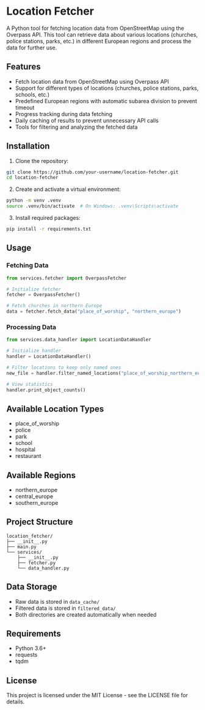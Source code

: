 # Location Fetcher

A Python tool for fetching location data from OpenStreetMap using the Overpass API. This tool can retrieve data about various locations (churches, police stations, parks, etc.) in different European regions and process the data for further use.

## Features

- Fetch location data from OpenStreetMap using Overpass API
- Support for different types of locations (churches, police stations, parks, schools, etc.)
- Predefined European regions with automatic subarea division to prevent timeout
- Progress tracking during data fetching
- Daily caching of results to prevent unnecessary API calls
- Tools for filtering and analyzing the fetched data

## Installation

1. Clone the repository:
```bash
git clone https://github.com/your-username/location-fetcher.git
cd location-fetcher
```

2. Create and activate a virtual environment:
```bash
python -m venv .venv
source .venv/bin/activate  # On Windows: .venv\Scripts\activate
```

3. Install required packages:
```bash
pip install -r requirements.txt
```

## Usage

### Fetching Data

```python
from services.fetcher import OverpassFetcher

# Initialize fetcher
fetcher = OverpassFetcher()

# Fetch churches in northern Europe
data = fetcher.fetch_data("place_of_worship", "northern_europe")
```

### Processing Data

```python
from services.data_handler import LocationDataHandler

# Initialize handler
handler = LocationDataHandler()

# Filter locations to keep only named ones
new_file = handler.filter_named_locations("place_of_worship_northern_europe_20240224.json")

# View statistics
handler.print_object_counts()
```

## Available Location Types

- place_of_worship
- police
- park
- school
- hospital
- restaurant

## Available Regions

- northern_europe
- central_europe
- southern_europe

## Project Structure

```
location_fetcher/
├── __init__.py
├── main.py
└── services/
    ├── __init__.py
    ├── fetcher.py
    └── data_handler.py
```

## Data Storage

- Raw data is stored in `data_cache/`
- Filtered data is stored in `filtered_data/`
- Both directories are created automatically when needed

## Requirements

- Python 3.6+
- requests
- tqdm

## License

This project is licensed under the MIT License - see the LICENSE file for details.
